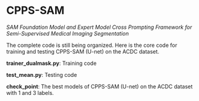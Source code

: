 # CPPS-SAM
*SAM Foundation Model and Expert Model Cross Prompting Framework for Semi-Supervised Medical Imaging Segmentation*

The complete code is still being organized. Here is the core code for training and testing CPPS-SAM (U-net) on the ACDC dataset.

**trainer_dualmask.py**: Training code

**test_mean.py**: Testing code

**check_point**: The best models of CPPS-SAM (U-net) on the ACDC dataset with 1 and 3 labels.

